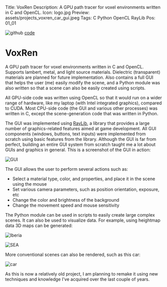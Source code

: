 Title: VoxRen
Description: A GPU path tracer for voxel environments written in C and OpenCL.
Icon: logo.jpg
Preview: assets/projects_voxren_car_gui.jpeg
Tags: C Python OpenCL RayLib
Pos: 01_01

<div class="right_align">
    <img class="icon" src="assets/icon_github.svg" alt="github"/>
    <a href="https://github.com/kal39/VoxRen">code</a>
</div>

# VoxRen

A GPU path tracer for voxel environments written in C and OpenCL. Supports lambert, metal, and light source materials. Dielectric (transparent) materials are planned for future implementation. Also contains a full GUI that helps the user (me) easily modify the scene, and a Python module was also written so that a scene can also be easily created using scripts.

All GPU-side code was written using OpenCL so that it would run on a wider range of hardware, like my laptop (with Intel integrated graphics), compared to CUDA. Most CPU-side code (the GUI and various other processes) was written in C, except the scene-generation code that was written in Python.

The GUI was implemented using [RayLib](https://www.raylib.com/), a library that provides a large number of graphics-related features aimed at game development. All GUI components (windows, buttons, text inputs) were implemented from scratch using basic features from the library. Although the GUI is far from perfect, building an entire GUI system from scratch taught me a lot about GUIs and graphics in general. This is a screenshot of the GUI in action: 

![GUI](assets/projects_voxren_iberia_gui.jpeg)

The GUI allows the user to perform several actions such as:

- Select a material type, color, and properties, and place it in the scene using the mouse
- Set various camera parameters, such as position orientation, exposure, etc
- Change the color and brightness of the background
- Change the movement speed and mouse sensitivity

The Python module can be used in scripts to easily create large complex scenes. It can also be used to visualize data. For example, using heightmap data 3D maps can be generated:

![Iberia](assets/projects_voxren_iberia.jpeg)

![SEA](assets/projects_voxren_sea.jpeg)

More conventional scenes can also be rendered, such as this car:

![car](assets/projects_voxren_car.jpeg)

As this is now a relatively old project, I am planning to remake it using new techniques and knowledge I've acquired over the last couple of years.